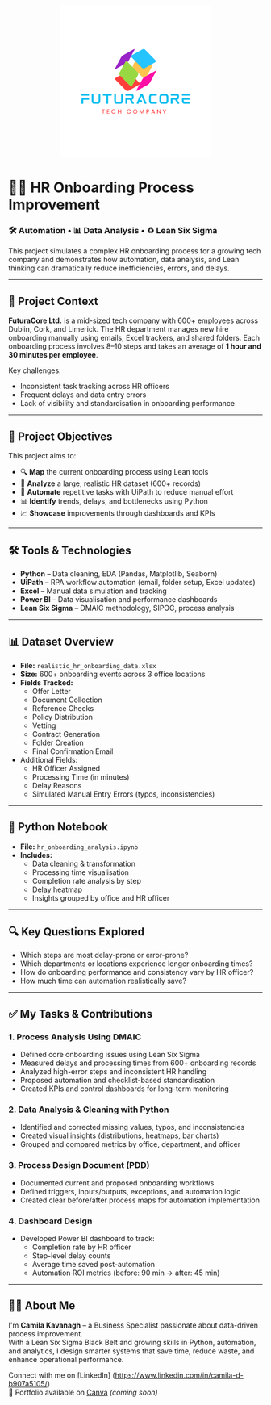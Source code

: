 <p align="center">
  <img src="futuracore_logo.png" alt="FuturaCore Logo" width="300"/>
</p>

# 🧑‍💼 HR Onboarding Process Improvement  
### 🛠 Automation • 📊 Data Analysis • ♻️ Lean Six Sigma

This project simulates a complex HR onboarding process for a growing tech company and demonstrates how automation, data analysis, and Lean thinking can dramatically reduce inefficiencies, errors, and delays.

---

## 🏢 Project Context

**FuturaCore Ltd.** is a mid-sized tech company with 600+ employees across Dublin, Cork, and Limerick. The HR department manages new hire onboarding manually using emails, Excel trackers, and shared folders. Each onboarding process involves 8–10 steps and takes an average of **1 hour and 30 minutes per employee**.

Key challenges:
- Inconsistent task tracking across HR officers  
- Frequent delays and data entry errors  
- Lack of visibility and standardisation in onboarding performance

---

## 🎯 Project Objectives

This project aims to:
- 🔍 **Map** the current onboarding process using Lean tools  
- 🧠 **Analyze** a large, realistic HR dataset (600+ records)  
- 🤖 **Automate** repetitive tasks with UiPath to reduce manual effort  
- 📊 **Identify** trends, delays, and bottlenecks using Python  
- 📈 **Showcase** improvements through dashboards and KPIs  

---

## 🛠 Tools & Technologies

- **Python** – Data cleaning, EDA (Pandas, Matplotlib, Seaborn)  
- **UiPath** – RPA workflow automation (email, folder setup, Excel updates)  
- **Excel** – Manual data simulation and tracking  
- **Power BI** – Data visualisation and performance dashboards  
- **Lean Six Sigma** – DMAIC methodology, SIPOC, process analysis  

---

## 📊 Dataset Overview

- **File:** `realistic_hr_onboarding_data.xlsx`  
- **Size:** 600+ onboarding events across 3 office locations  
- **Fields Tracked:**
  - Offer Letter  
  - Document Collection  
  - Reference Checks  
  - Policy Distribution  
  - Vetting  
  - Contract Generation  
  - Folder Creation  
  - Final Confirmation Email  
- Additional Fields:
  - HR Officer Assigned  
  - Processing Time (in minutes)  
  - Delay Reasons  
  - Simulated Manual Entry Errors (typos, inconsistencies)

---

## 🧪 Python Notebook

- **File:** `hr_onboarding_analysis.ipynb`  
- **Includes:**
  - Data cleaning & transformation  
  - Processing time visualisation  
  - Completion rate analysis by step  
  - Delay heatmap  
  - Insights grouped by office and HR officer  

---

## 🔍 Key Questions Explored

- Which steps are most delay-prone or error-prone?  
- Which departments or locations experience longer onboarding times?  
- How do onboarding performance and consistency vary by HR officer?  
- How much time can automation realistically save?

---

## ✅ My Tasks & Contributions

### 1. Process Analysis Using DMAIC  
- Defined core onboarding issues using Lean Six Sigma  
- Measured delays and processing times from 600+ onboarding records  
- Analyzed high-error steps and inconsistent HR handling  
- Proposed automation and checklist-based standardisation  
- Created KPIs and control dashboards for long-term monitoring  

### 2. Data Analysis & Cleaning with Python  
- Identified and corrected missing values, typos, and inconsistencies  
- Created visual insights (distributions, heatmaps, bar charts)  
- Grouped and compared metrics by office, department, and officer  

### 3. Process Design Document (PDD)  
- Documented current and proposed onboarding workflows  
- Defined triggers, inputs/outputs, exceptions, and automation logic  
- Created clear before/after process maps for automation implementation  

### 4. Dashboard Design  
- Developed Power BI dashboard to track:
  - Completion rate by HR officer  
  - Step-level delay counts  
  - Average time saved post-automation  
  - Automation ROI metrics (before: 90 min → after: 45 min)

---

## 🙋‍♀️ About Me

I'm **Camila Kavanagh** – a Business Specialist passionate about data-driven process improvement.  
With a Lean Six Sigma Black Belt and growing skills in Python, automation, and analytics, I design smarter systems that save time, reduce waste, and enhance operational performance.

Connect with me on [LinkedIn] (https://www.linkedin.com/in/camila-d-b907a5105/)  
💼 Portfolio available on [Canva](#) *(coming soon)*  

